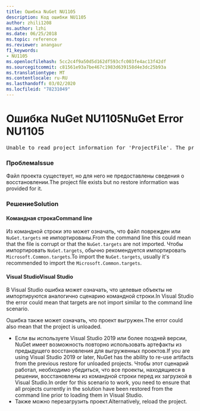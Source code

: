 ```yaml
---
title: Ошибка NuGet NU1105
description: Код ошибки NU1105
author: zhili1208
ms.author: lzhi
ms.date: 06/25/2018
ms.topic: reference
ms.reviewer: anangaur
f1_keywords:
- NU1105
ms.openlocfilehash: 5cc2c4f9a50d5d162df593cfc003fe4ac13f42df
ms.sourcegitcommit: c81561e93a7be467c1983d639158d4e3dc25b93a
ms.translationtype: MT
ms.contentlocale: ru-RU
ms.lasthandoff: 03/02/2020
ms.locfileid: "78231049"
---
```

# <a name="nuget-error-nu1105"></a><span data-ttu-id="7eb30-103">Ошибка NuGet NU1105</span><span class="sxs-lookup"><span data-stu-id="7eb30-103">NuGet Error NU1105</span></span>

<pre>Unable to read project information for 'ProjectFile'. The project file may be invalid or missing targets required for restore.</pre>

### <a name="issue"></a><span data-ttu-id="7eb30-104">Проблема</span><span class="sxs-lookup"><span data-stu-id="7eb30-104">Issue</span></span>
<span data-ttu-id="7eb30-105">Файл проекта существует, но для него не предоставлены сведения о восстановлении.</span><span class="sxs-lookup"><span data-stu-id="7eb30-105">The project file exists but no restore information was provided for it.</span></span>

### <a name="solution"></a><span data-ttu-id="7eb30-106">Решение</span><span class="sxs-lookup"><span data-stu-id="7eb30-106">Solution</span></span>

#### <a name="command-line"></a><span data-ttu-id="7eb30-107">Командная строка</span><span class="sxs-lookup"><span data-stu-id="7eb30-107">Command line</span></span>

<span data-ttu-id="7eb30-108">Из командной строки это может означать, что файл поврежден или `NuGet.targets` не импортированы.</span><span class="sxs-lookup"><span data-stu-id="7eb30-108">From the command line this could mean that the file is corrupt or that the `NuGet.targets` are not imported.</span></span>
<span data-ttu-id="7eb30-109">Чтобы импортировать `NuGet.targets`, обычно рекомендуется импортировать `Microsoft.Common.targets`.</span><span class="sxs-lookup"><span data-stu-id="7eb30-109">To import the `NuGet.targets`, usually it's recommended to import the `Microsoft.Common.targets`.</span></span>

#### <a name="visual-studio"></a><span data-ttu-id="7eb30-110">Visual Studio</span><span class="sxs-lookup"><span data-stu-id="7eb30-110">Visual Studio</span></span>

<span data-ttu-id="7eb30-111">В Visual Studio ошибка может означать, что целевые объекты не импортируются аналогично сценарию командной строки.</span><span class="sxs-lookup"><span data-stu-id="7eb30-111">In Visual Studio the error could mean that targets are not import similar to the command line scenario.</span></span>

<span data-ttu-id="7eb30-112">Ошибка также может означать, что проект выгружен.</span><span class="sxs-lookup"><span data-stu-id="7eb30-112">The error could also mean that the project is unloaded.</span></span>

* <span data-ttu-id="7eb30-113">Если вы используете Visual Studio 2019 или более поздней версии, NuGet имеет возможность повторно использовать артефакты из предыдущего восстановления для выгруженных проектов.</span><span class="sxs-lookup"><span data-stu-id="7eb30-113">If you are using Visual Studio 2019 or later, NuGet has the ability to re-use artifacts from the previous restore for unloaded projects.</span></span> <span data-ttu-id="7eb30-114">Чтобы этот сценарий работал, необходимо убедиться, что все проекты, находящиеся в решении, восстановлены из командной строки перед их загрузкой в Visual Studio.</span><span class="sxs-lookup"><span data-stu-id="7eb30-114">In order for this scenario to work, you need to ensure that all projects currently in the solution have been restored from the command line prior to loading them in Visual Studio.</span></span>
* <span data-ttu-id="7eb30-115">Также можно перезагрузить проект.</span><span class="sxs-lookup"><span data-stu-id="7eb30-115">Alternatively, reload the project.</span></span>
